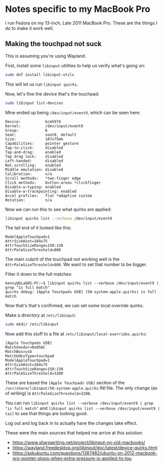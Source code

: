# Notes specific to my MacBook Pro
I run Fedora on my 13-inch, Late 2011 MacBook Pro. These are the things I do to make it work well.

## Making the touchpad not suck
This is assuming you're using Wayland.

First, install some `libinput` utilities to help us verify what's going on:
```bash
sudo dnf install libinput-utils
```

This will let us run `libinput quirks`.

Now, let's fine the device that's the touchpad:
```bash
sudo libinput list-devices
```

Mine ended up being `/dev/input/event9`, which can be seen here:
```
Device:           bcm5974
Kernel:           /dev/input/event9
Group:            6
Seat:             seat0, default
Size:             107x75mm
Capabilities:     pointer gesture
Tap-to-click:     disabled
Tap-and-drag:     enabled
Tap drag lock:    disabled
Left-handed:      disabled
Nat.scrolling:    enabled
Middle emulation: disabled
Calibration:      n/a
Scroll methods:   *two-finger edge 
Click methods:    button-areas *clickfinger 
Disable-w-typing: enabled
Disable-w-trackpointing: enabled
Accel profiles:   flat *adaptive custom
Rotation:         n/a
```

Now we can run this to see what quirks are applied:
```bash
libinput quirks list --verbose /dev/input/event9
```

The tail end of it looked like this:
```
ModelAppleTouchpad=1
AttrSizeHint=104x75
AttrTouchSizeRange=150:130
AttrPalmSizeThreshold=800
```

The main culprit of the touchpad not working well is the `AttrPalmSizeThreshold=800`. We want to set that number to be bigger.

Filter it down to the full matches:
```
kenny@GLaDOS-PC:~$ libinput quirks list --verbose /dev/input/event9 | grep "is full match"
quirks debug: [Apple Touchpads USB] (50-system-apple.quirks) is full match
```

Now that's that's confirmed, we can set some local override quirks.

Make a directory at `/etc/libinput`:
```bash
sudo mkdir /etc/libinput
```

Now add this stuff to a file at `/etc/libinput/local-overrides.quirks`:
```
[Apple Touchpads USB]
MatchVendor=0x05AC
MatchBus=usb
MatchUdevType=touchpad
ModelAppleTouchpad=1
AttrSizeHint=104x75
AttrTouchSizeRange=150:130
AttrPalmSizeThreshold=3200
```

These are based the `[Apple Touchpads USB]` section of the `/usr/share/libinput/50-system-apple.quirks` INI file. The only change (as of writing) is `AttrPalmSizeThreshold=3200`.

You can run `libinput quirks list --verbose /dev/input/event9 | grep "is full match"` and `libinput quirks list --verbose /dev/input/event9 | tail` to see that things are looking good.

Log out and log back in to actually have the changes take effect.

These were the main sources that helped me arrive at this solution:
- https://www.sharpwriting.net/project/libinput-on-old-macbooks/
- https://wayland.freedesktop.org/libinput/doc/latest/device-quirks.html
- https://askubuntu.com/questions/1387482/ubuntu-on-2012-macbook-pro-pointer-stops-when-extra-pressure-is-applied-to-tou
